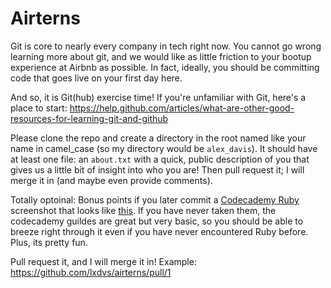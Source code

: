 Airterns
========

Git is core to nearly every company in tech right now. You cannot go wrong learning more about git, and we would like as little friction to your bootup experience at Airbnb as possible. In fact, ideally, you should be committing code that goes live on your first day here.

And so, it is Git(hub) exercise time! If you're unfamiliar with Git, here's a place to start: https://help.github.com/articles/what-are-other-good-resources-for-learning-git-and-github

Please clone the repo and create a directory in the root named like your name in camel_case (so my directory would be `alex_davis`). It should have at least one file: an `about.txt` with a quick, public description of you that gives us a little bit of insight into who you are! Then pull request it; I will merge it in (and maybe even provide comments).

Totally optoinal: Bonus points if you later commit a [Codecademy Ruby](http://www.codecademy.com/tracks/ruby) screenshot that looks like [this](http://screencast.com/t/tLl1V2ClW). If you have never taken them, the codecademy guildes are great but very basic, so you should be able to breeze right through it even if you have never encountered Ruby before. Plus, its pretty fun.

Pull request it, and I will merge it in! Example: https://github.com/lxdvs/airterns/pull/1
